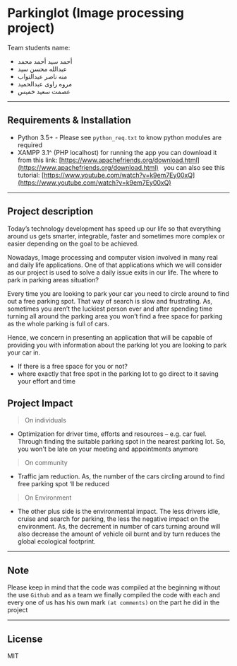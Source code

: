# Parkinglot (Image processing project)

Team students name:
- أحمد سيد أحمد محمد
&nbsp;
- عبدالله محسن سيد
&nbsp;
- منه ناصر عبدالتواب
&nbsp;
- مروه راوى عبدالحميد
&nbsp;
- عصمت سعيد خميس

---

Requirements & Installation
------
- Python 3.5+ - Please see `python_req.txt` to know python modules are required
&nbsp;
- XAMPP 3.1^ (PHP localhost) for running the app
you can download it from this link: [https://www.apachefriends.org/download.html](https://www.apachefriends.org/download.html)
&nbsp;
you can also see this tutorial: [https://www.youtube.com/watch?v=k9em7Ey00xQ](https://www.youtube.com/watch?v=k9em7Ey00xQ)
&nbsp;

---

Project description
------
Today’s technology development has speed up our life so that everything around us gets smarter, integrable, faster and sometimes more complex or easier depending on the goal to be achieved.

Nowadays, Image processing and computer vision involved in many real and daily life applications.
One of that applications which we will consider as our project is used to solve a daily issue exits in our life. The where to park in parking areas situation?

Every time you are looking to park your car you need to circle around to find out a free parking spot. That way of search is slow and frustrating. As, sometimes you aren’t the luckiest person ever and after spending time turning all around the parking area you won’t find a free space for parking as the whole parking is full of cars.

Hence, we concern in presenting an application that will be capable of providing you with information about the parking lot you are looking to park your car in. 
  - If there is a free space for you or not?
  - where exactly that free spot in the parking lot to go direct to it saving your effort and time


Project Impact
------
> On individuals 
-	Optimization for driver time, efforts and resources – e.g. car fuel. <br/> Through finding the suitable parking spot in the nearest parking lot. So, you won't be late on your meeting and appointments anymore
> On community
-	Traffic jam reduction. 
  As, the number of the cars circling around to find free parking spot ‘ll be reduced
> On Environment
-	The other plus side is the environmental impact.
  The less drivers idle, cruise and search for parking, the less the negative impact on the environment. 
  As, the decrement in number of cars turning around will also decrease the amount of vehicle oil burnt and by turn reduces the global ecological footprint.

---

Note
------
Please keep in mind that the code was compiled at the beginning without the use `Github`
and as a team we finally compiled the code with each and every one of us has his
own mark `(at comments)` on the part he did in the project

---

License
------
MIT
